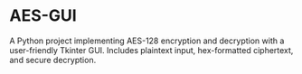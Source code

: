 # AES-GUI
A Python project implementing AES-128 encryption and decryption with a user-friendly Tkinter GUI. Includes plaintext input, hex-formatted ciphertext, and secure decryption.
